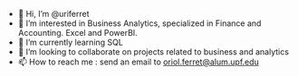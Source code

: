 - 👋 Hi, I’m @uriferret
- 👀 I’m interested in Business Analytics, specialized in Finance and Accounting. Excel and PowerBI.
- 🌱 I’m currently learning SQL
- 💞️ I’m looking to collaborate on projects related to business and analytics
- 📫 How to reach me : send an email to oriol.ferret@alum.upf.edu

<!---
uriferret/uriferret is a ✨ special ✨ repository because its `README.md` (this file) appears on your GitHub profile.
You can click the Preview link to take a look at your changes.
--->
